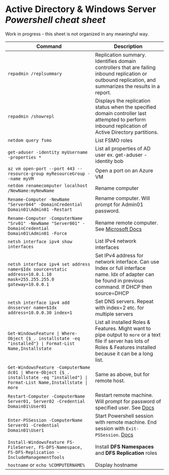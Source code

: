 # Active Directory & Windows Server *Powershell cheat sheet*

Work in progress - this sheet is not organized in any meaningful way.

| Command | Description
| --- | --- |
| `repadmin /replsummary` | Replication summary. Identifies domain controllers that are failing inbound replication or outbound replication, and summarizes the results in a report. |
| `repadmin /showrepl` | Displays the replication status when the specified domain controller last attempted to perform inbound replication of Active Directory partitions. |
| `netdom query fsmo` | List FSMO roles |
| `get-aduser -identity myUsername -properties *` | List all properties of AD user ex. get-aduser -identity bob |
| `az vm open-port --port 443 --resource-group myResourceGroup --name myVM` | Open a port on an Azure VM |
| `netdom renamecomputer localhost /NewName:myNewName` | Rename computer |
| `Rename-Computer -NewName "Server044" -DomainCredential Domain01\Admin01 -Restart` | Rename computer. Will prompt for Admin01 password. |
| `Rename-Computer -ComputerName "Srv01" -NewName "Server001" -DomainCredential Domain01\Admin01 -Force` | Rename remote computer. See [Microsoft Docs](https://docs.microsoft.com/en-us/powershell/module/microsoft.powershell.management/rename-computer?view=powershell-7.2) |
| `netsh interface ipv4 show interfaces` | List IPv4 network interfaces |
| `netsh interface ipv4 set address name=$Idx source=static address=10.0.1.10 mask=255.255.255.0 gateway=10.0.0.1` | Set IPv4 address for network interface. Can use Index or full interface name. Idx of adapter can be found in previous command. If DHCP then source=DHCP |
| `netsh interface ipv4 add dnsserver name=$Idx address=10.0.0.30 index=1` | Set DNS servers. Repeat with index=2 etc. for multiple servers |
| `Get-WindowsFeature \| Where-Object {$_. installstate -eq "installed"} \| Format-List Name,Installstate` | List all installed Roles & Features. Might want to pipe output to `more` or a text file if server has lots of Roles & Features installed because it can be a long list. |
| `Get-WindowsFeature -ComputerName dc01 \| Where-Object {$_. installstate -eq "installed"} \| Format-List Name,Installstate \| more` | Same as above, but for remote host. |
| `Restart-Computer -ComputerName Server01, Server02 -Credential Domain01\User01` | Restart remote machine. Will prompt for password of specified user. See [Docs](https://docs.microsoft.com/en-us/powershell/module/microsoft.powershell.management/restart-computer?view=powershell-7.2) |
| `Enter-PSSession -ComputerName Server01 -Credential Domain01\User1` | Start Powershell session with remote machine. End session with `Exit-PSSession`. [Docs](https://docs.microsoft.com/en-us/powershell/module/microsoft.powershell.core/enter-pssession?view=powershell-7.2) |
| `Install-WindowsFeature FS-FileServer, FS-DFS-Namespace, FS-DFS-Replication -IncludeManagementTools` | Install **DFS Namespaces** and **DFS Replication** roles |
| `hostname` or `echo %COMPUTERNAME%` | Display hostname |
